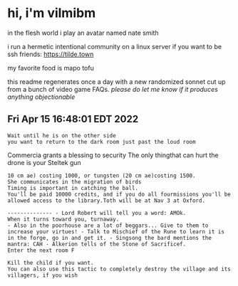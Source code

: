 # hi, i'm vilmibm

in the flesh world i play an avatar named nate smith

i run a hermetic intentional community on a linux server if you want to be ssh friends: https://tilde.town

my favorite food is mapo tofu

this readme regenerates once a day with a new randomized sonnet cut up from a bunch of video game FAQs.
_please do let me know if it produces anything objectionable_

## Fri Apr 15 16:48:01 EDT 2022

    Wait until he is on the other side
    you want to return to the dark room just past the loud room
     Commercia grants a blessing to security
    The only thingthat can hurt the drone is your Steltek gun
    
    10 cm ae) costing 1000, or tungsten (20 cm ae)costing 1500.
    She communicates in the migration of birds
    Timing is important in catching the ball.
    You'll be paid 10000 credits, and if you do all fourmissions you'll be allowed access to the library.Toth will be at Nav 3 at Oxford.
    
    -------------- - Lord Robert will tell you a word: AMOk.
    When it turns toward you, turnaway.
    - Also in the poorhouse are a lot of beggars... Give to them to increase your virtues! - Talk to Mischief of the Rune to learn it is in the forge, go in and get it. - Singsong the bard mentions the mantra: CAH - Alkerion tells of the Stone of Sacrificef.
    Enter the next room F
    
    Kill the child if you want.
    You can also use this tactic to completely destroy the village and its villagers, if you wish
